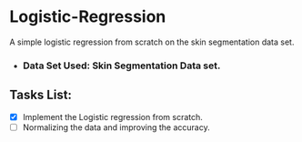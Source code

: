 # Logistic-Regression
A simple logistic regression from scratch on the skin segmentation data set.

* ### Data Set Used: Skin Segmentation Data set.

## Tasks List:
- [x] Implement the Logistic regression from scratch.
- [ ] Normalizing the data and improving the accuracy.
